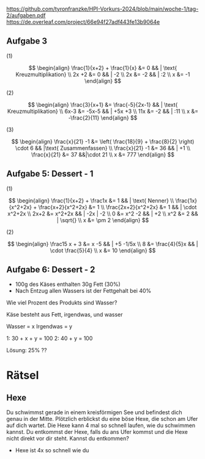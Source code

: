 https://github.com/tyronfranzke/HPI-Vorkurs-2024/blob/main/woche-1/tag-2/aufgaben.pdf
https://de.overleaf.com/project/66e94f27adf443fe13b9064e

## Aufgabe 3
(1)

$$
\begin{align}
\frac{1}{x+2} + \frac{1}{x} &= 0 && | \text{ Kreuzmultiplikation} \\ 
2x +2 &= 0 && | -2 \\ 
2x &= -2 && | :2 \\ 
x &= -1 
\end{align}
$$

(2)

$$
\begin{align}
\frac{3}{x+1} &= \frac{-5}{2x-1} && | \text{ Kreuzmultiplikation} \\ 
6x-3 &= -5x-5 && | +5x +3 \\ 
11x &= -2 && | :11 \\
x &= -\frac{2}{11}
\end{align}
$$

(3)

$$
\begin{align}
\frac{x}{21} -1 &= \left( \frac{18}{9} + \frac{8}{2} \right) \cdot 6 && |\text{ Zusammenfassen} \\
\frac{x}{21} -1 &= 36  && | +1 \\
\frac{x}{21} &= 37 &&|\cdot 21 \\
x &= 777
\end{align}
$$

## Aufgabe 5: Dessert - 1

(1)

$$
\begin{align}
\frac{1}{x+2} + \frac1x &= 1 && | \text{ Nenner} \\ 
\frac{1x}{x^2+2x} + \frac{x+2}{x^2+2x} &= 1 \\  
\frac{2x+2}{x^2+2x} &= 1 && | \cdot x^2+2x \\
2x+2 &= x^2+2x && | -2x | -2 \\
0 &= x^2 -2 && | +2 \\
x^2 &= 2 && | \sqrt{} \\
x &= \pm 2 
\end{align}
$$

(2)

$$
\begin{align}
\frac15  x + 3 &= x -5 && | +5 -1/5x \\
8 &= \frac{4}{5}x &&  | \cdot \frac{5}{4} \\
x &= 10
\end{align}
$$


## Aufgabe 6: Dessert - 2

- 100g des Käses enthalten 30g Fett (30%)
- Nach Entzug allen Wassers ist der Fettgehalt bei 40%

Wie viel Prozent des Produkts sind Wasser?

Käse besteht aus Fett, irgendwas, und wasser

Wasser = x
Irgendwas = y

1: 30 + x + y = 100
2:       40 + y = 100

Lösung: 25% ??

# Rätsel 

## Hexe
Du schwimmst gerade in einem kreisförmigen See und befindest dich genau in der Mitte. Plötzlich erblickst du eine böse Hexe, die schon am Ufer auf dich wartet. Die Hexe kann 4 mal so schnell laufen, wie du schwimmen kannst. Du entkommst der Hexe, falls du ans Ufer kommst und die Hexe nicht direkt vor dir steht. Kannst du entkommen?
- Hexe ist 4x so schnell wie du